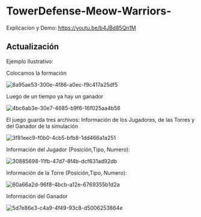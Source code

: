 # TowerDefense-Meow-Warriors-


Explicacion y Demo: https://youtu.be/b4JBd85Qn1M


 ## Actualización
 
 Ejemplo Ilustrativo:
 
 
 Colocamos la formación
 
![8a95ae53-300e-4f86-a0ec-f9c417a25df5](https://user-images.githubusercontent.com/84298966/198122551-b18d4655-918b-4d8c-8a66-283abf450fa2.jpg)


Luego de un tiempo ya hay un ganador

![4bc6ab3e-30e7-4685-b9f6-16f025aa4b56](https://user-images.githubusercontent.com/84298966/198122713-fb82bb4d-93c1-4c5c-bfd6-0bb080172cae.jpg)

El juego guarda tres archivos: Información de los Jugadores, de las Torres y del Ganador de la simulación

![3f81eec9-f0b0-4cb5-bfb8-1dd466a1a251](https://user-images.githubusercontent.com/84298966/198123297-999477c0-a468-41cc-8e25-b36c43f74608.jpg)


Información del Jugador (Posición,Tipo, Numero):

![30885698-11fb-47d7-8f4b-dcf631ad92db](https://user-images.githubusercontent.com/84298966/198123377-75ab25e2-6a0e-4947-9671-80899ba47660.jpg)

Información de la Torre (Posición,Tipo, Numero):

![60a66a2d-96f8-4bcb-a12e-6769355b1d2a](https://user-images.githubusercontent.com/84298966/198123490-1c28b645-c1c5-4067-9ada-32efddbbece3.jpg)

Información del Ganador

![5d7e86e3-c4a9-4f49-93c8-d5006253864e](https://user-images.githubusercontent.com/84298966/198123546-6ba4525c-568b-4e52-a076-5539cb98ea12.jpg)


